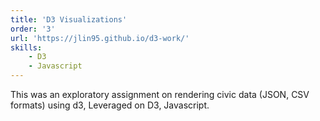 ```yaml
---
title: 'D3 Visualizations'
order: '3'
url: 'https://jlin95.github.io/d3-work/'
skills: 
    - D3
    - Javascript
---
```


This was an exploratory assignment on rendering civic data (JSON, CSV formats) using d3, Leveraged on D3, Javascript.

